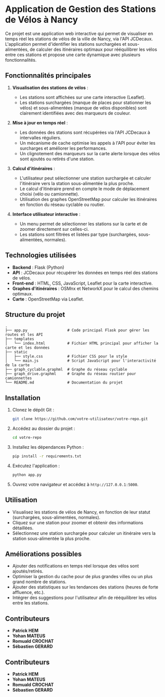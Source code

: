 
# Application de Gestion des Stations de Vélos à Nancy

Ce projet est une application web interactive qui permet de visualiser en temps réel les stations de vélos de la ville de Nancy, via l'API JCDecaux. L'application permet d'identifier les stations surchargées et sous-alimentées, de calculer des itinéraires optimaux pour rééquilibrer les vélos entre ces stations et propose une carte dynamique avec plusieurs fonctionnalités.

## Fonctionnalités principales

1. **Visualisation des stations de vélos** :
   - Les stations sont affichées sur une carte interactive (Leaflet).
   - Les stations surchargées (manque de places pour stationner les vélos) et sous-alimentées (manque de vélos disponibles) sont clairement identifiées avec des marqueurs de couleur.

2. **Mise à jour en temps réel** :
   - Les données des stations sont récupérées via l'API JCDecaux à intervalles réguliers.
   - Un mécanisme de cache optimise les appels à l'API pour éviter les surcharges et améliorer les performances.
   - Un clignotement des marqueurs sur la carte alerte lorsque des vélos sont ajoutés ou retirés d'une station.

3. **Calcul d'itinéraires** :
   - L'utilisateur peut sélectionner une station surchargée et calculer l'itinéraire vers la station sous-alimentée la plus proche.
   - Le calcul d'itinéraire prend en compte le mode de déplacement choisi (vélo ou camionnette).
   - Utilisation des graphes OpenStreetMap pour calculer les itinéraires en fonction du réseau cyclable ou routier.

4. **Interface utilisateur interactive** :
   - Un menu permet de sélectionner les stations sur la carte et de zoomer directement sur celles-ci.
   - Les stations sont filtrées et listées par type (surchargées, sous-alimentées, normales).

## Technologies utilisées

- **Backend** : Flask (Python)
- **API** : JCDecaux pour récupérer les données en temps réel des stations de vélos.
- **Front-end** : HTML, CSS, JavaScript, Leaflet pour la carte interactive.
- **Graphes d'itinéraires** : OSMnx et NetworkX pour le calcul des chemins optimaux.
- **Carte** : OpenStreetMap via Leaflet.

## Structure du projet

```
.
├── app.py                  # Code principal Flask pour gérer les routes et les API
├── templates
│   └── index.html          # Fichier HTML principal pour afficher la carte et les données
├── static
│   ├── style.css           # Fichier CSS pour le style
│   └── main.js             # Script JavaScript pour l'interactivité de la carte
├── graph_cyclable.graphml  # Graphe du réseau cyclable
├── graph_drive.graphml     # Graphe du réseau routier pour camionnettes
└── README.md               # Documentation du projet
```

## Installation

1. Clonez le dépôt Git :
   ```bash
   git clone https://github.com/votre-utilisateur/votre-repo.git
   ```

2. Accédez au dossier du projet :
   ```bash
   cd votre-repo
   ```

3. Installez les dépendances Python :
   ```bash
   pip install -r requirements.txt
   ```

4. Exécutez l'application :
   ```bash
   python app.py
   ```

5. Ouvrez votre navigateur et accédez à `http://127.0.0.1:5000`.

## Utilisation

- Visualisez les stations de vélos de Nancy, en fonction de leur statut (surchargées, sous-alimentées, normales).
- Cliquez sur une station pour zoomer et obtenir des informations détaillées.
- Sélectionnez une station surchargée pour calculer un itinéraire vers la station sous-alimentée la plus proche.

## Améliorations possibles

- Ajouter des notifications en temps réel lorsque des vélos sont ajoutés/retirés.
- Optimiser la gestion du cache pour de plus grandes villes ou un plus grand nombre de stations.
- Ajouter des statistiques sur les tendances des stations (heures de forte affluence, etc.).
- Intégrer des suggestions pour l'utilisateur afin de rééquilibrer les vélos entre les stations.

## Contributeurs

- **Patrick HEM**
- **Yohan MATEUS**
- **Romuald CROCHAT**
- **Sébastien GERARD**
## Contributeurs

- **Patrick HEM**
- **Yohan MATEUS**
- **Romuald CROCHAT**
- **Sébastien GERARD**
